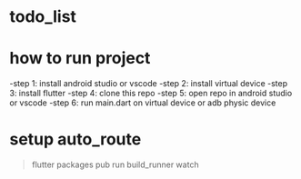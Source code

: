 # todo_list

# how to run project

-step 1:
  install android studio or vscode
-step 2:
  install virtual device
-step 3:
  install flutter
-step 4:
  clone this repo
-step 5:
  open repo in android studio or vscode
-step 6:
  run main.dart on virtual device or adb physic device


# setup auto_route
> flutter packages pub run build_runner watch

